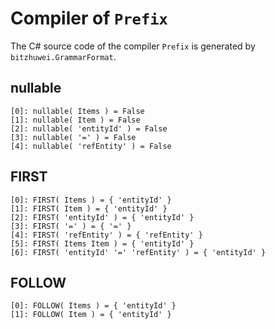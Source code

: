 # Compiler of `Prefix`

The C# source code of the compiler `Prefix` is generated by `bitzhuwei.GrammarFormat`.

## nullable

```
[0]: nullable( Items ) = False
[1]: nullable( Item ) = False
[2]: nullable( 'entityId' ) = False
[3]: nullable( '=' ) = False
[4]: nullable( 'refEntity' ) = False

```

## FIRST

```
[0]: FIRST( Items ) = { 'entityId' }
[1]: FIRST( Item ) = { 'entityId' }
[2]: FIRST( 'entityId' ) = { 'entityId' }
[3]: FIRST( '=' ) = { '=' }
[4]: FIRST( 'refEntity' ) = { 'refEntity' }
[5]: FIRST( Items Item ) = { 'entityId' }
[6]: FIRST( 'entityId' '=' 'refEntity' ) = { 'entityId' }

```

## FOLLOW

```
[0]: FOLLOW( Items ) = { 'entityId' }
[1]: FOLLOW( Item ) = { 'entityId' }

```

